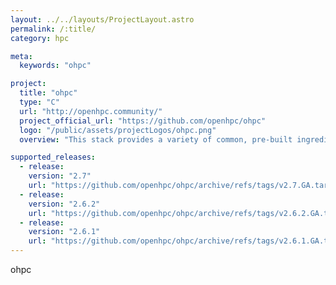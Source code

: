 ```yaml
---
layout: ../../layouts/ProjectLayout.astro
permalink: /:title/
category: hpc

meta:
  keywords: "ohpc"

project:
  title: "ohpc"
  type: "C"
  url: "http://openhpc.community/"
  project_official_url: "https://github.com/openhpc/ohpc"
  logo: "/public/assets/projectLogos/ohpc.png"
  overview: "This stack provides a variety of common, pre-built ingredients required to deploy and manage an HPC Linux cluster including provisioning tools, resource management, I/O clients, runtimes, development tools, containers, and a variety of scientific libraries."

supported_releases:
  - release:
    version: "2.7"
    url: "https://github.com/openhpc/ohpc/archive/refs/tags/v2.7.GA.tar.gz"
  - release:
    version: "2.6.2"
    url: "https://github.com/openhpc/ohpc/archive/refs/tags/v2.6.2.GA.tar.gz"
  - release:
    version: "2.6.1"
    url: "https://github.com/openhpc/ohpc/archive/refs/tags/v2.6.1.GA.tar.gz"
---
```


<p>ohpc</p>
